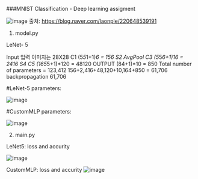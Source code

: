 ###MNIST Classification - Deep learning assigment 

![image](https://github.com/undraa0309/DL/assets/133347765/19b4f748-91be-431f-95cd-aa59c691ebd7)
출처: https://blog.naver.com/laonple/220648539191

1. model.py

LeNet- 5 

Input 입력 이미지는 28X28
 C1 (5*5*1+1)*6 = 156
 S2 AvgPool
 C3 (5*5*6+1)*16 = 2416
 S4
 C5 (16*5*5+1)*120 = 48120
OUTPUT (84+1)*10 = 850
        Total number of parameters = 123,412
        156+2,416+48,120+10,164+850 = 61,706
        backpropagation 61,706


#LeNet-5 parameters:

![image](https://github.com/undraa0309/DL/assets/133347765/b907f97c-2750-4bd8-a7b7-1e31c4eeb99b)




#CustomMLP parameters:

![image](https://github.com/undraa0309/DL/assets/133347765/c0146c36-2c70-400d-ba78-3223957392f5)




2. main.py

LeNet5: loss and accurity 

![image](https://github.com/undraa0309/DL/assets/133347765/a701c860-c490-473a-a3e3-589d89cbe409)

CustomMLP: loss and accurity 
![image](https://github.com/undraa0309/DL/assets/133347765/c10e6df4-9343-4e2a-9278-5b38eb332f2e)

















